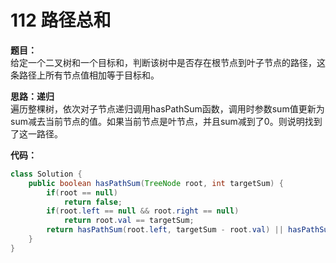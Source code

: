 # 112 路径总和

**题目：**  
给定一个二叉树和一个目标和，判断该树中是否存在根节点到叶子节点的路径，这条路径上所有节点值相加等于目标和。

**思路：递归**  
遍历整棵树，依次对子节点递归调用hasPathSum函数，调用时参数sum值更新为sum减去当前节点的值。如果当前节点是叶节点，并且sum减到了0。则说明找到了这一路径。

**代码：**
```java
class Solution {
    public boolean hasPathSum(TreeNode root, int targetSum) {
        if(root == null)
            return false;
        if(root.left == null && root.right == null)
            return root.val == targetSum;
        return hasPathSum(root.left, targetSum - root.val) || hasPathSum(root.right, targetSum - root.val);
    }
}
```
